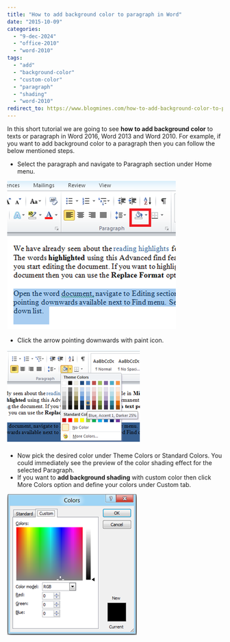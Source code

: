 ```yaml
---
title: "How to add background color to paragraph in Word"
date: "2015-10-09"
categories: 
  - "9-dec-2024"
  - "office-2010"
  - "word-2010"
tags: 
  - "add"
  - "background-color"
  - "custom-color"
  - "paragraph"
  - "shading"
  - "word-2010"
redirect_to: https://www.blogmines.com/how-to-add-background-color-to-paragraph-in-word-2010/
---
```


In this short tutorial we are going to see **how to add background color** to texts or paragraph in Word 2016, Word 2013 and Word 2010. For example, if you want to add background color to a paragraph then you can follow the below mentioned steps.

- Select the paragraph and navigate to Paragraph section under Home menu.

[![image](/assets/images/image_thumb166.png "image")](http://blogmines.com/blog/wp-content/uploads/2011/12/image166.png)

- Click the arrow pointing downwards with paint icon.

[![image](/assets/images/image_thumb167.png "image")](http://blogmines.com/blog/wp-content/uploads/2011/12/image167.png)

- Now pick the desired color under Theme Colors or Standard Colors. You could immediately see the preview of the color shading effect for the selected Paragraph.
- If you want to **add background shading** with custom color then click More Colors option and define your colors under Custom tab.

[![image](/assets/images/image_thumb168.png "image")](http://blogmines.com/blog/wp-content/uploads/2011/12/image168.png)

